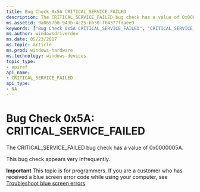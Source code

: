 ```yaml
---
title: Bug Check 0x5A CRITICAL_SERVICE_FAILED
description: The CRITICAL_SERVICE_FAILED bug check has a value of 0x0000005A.This bug check appears very infrequently.
ms.assetid: 9a0657b0-943b-4c25-bb30-f04377fdaee9
keywords: ["Bug Check 0x5A CRITICAL_SERVICE_FAILED", "CRITICAL_SERVICE_FAILED"]
ms.author: windowsdriverdev
ms.date: 05/23/2017
ms.topic: article
ms.prod: windows-hardware
ms.technology: windows-devices
topic_type:
- apiref
api_name:
- CRITICAL_SERVICE_FAILED
api_type:
- NA
---
```


# Bug Check 0x5A: CRITICAL\_SERVICE\_FAILED


The CRITICAL\_SERVICE\_FAILED bug check has a value of 0x0000005A.

This bug check appears very infrequently.

**Important** This topic is for programmers. If you are a customer who has received a blue screen error code while using your computer, see [Troubleshoot blue screen errors](http://windows.microsoft.com/windows-10/troubleshoot-blue-screen-errors).

 

 




